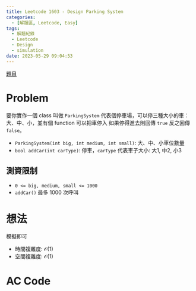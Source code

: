 ```yaml
---
title: Leetcode 1603 - Design Parking System
categories:
  - [解題區, Leetcode, Easy]
tags:
  - 解題紀錄
  - Leetcode
  - Design
  - simulation 
date: 2023-05-29 09:04:53
---
```


[題目](https://leetcode.com/problems/design-parking-system/description/)

# Problem

要你實作一個 class 叫做 `ParkingSystem` 代表個停車場，可以停三種大小的車：大、中、小，並有個 function 可以把車停入
如果停得進去則回傳 `true` 反之回傳 `false`。

 - `ParkingSystem(int big, int medium, int small)`: 大、中、小車位數量
 - `bool addCar(int carType)`: 停車，`carType` 代表車子大小: 大1, 中2, 小3

## 測資限制

- `0 <= big, medium, small <= 1000`
- `addCar()` 最多 1000 次呼叫

# 想法

模擬即可

- 時間複雜度: $\mathcal{O}(1)$
- 空間複雜度: $\mathcal{O}(1)$

# AC Code

<script src="https://emgithub.com/embed-v2.js?target=https%3A%2F%2Fgithub.com%2Froy4801%2Fsolved_problems%2Fblob%2Fmaster%2Fleetcode%2F1603.cpp%23L17-L37&style=github&type=code&showBorder=on&showLineNumbers=on&showFileMeta=on&showFullPath=on&showCopy=on"></script>

